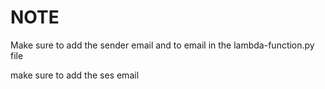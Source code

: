 # NOTE
Make sure to add the sender email and to email in the lambda-function.py file

make sure to add the ses email